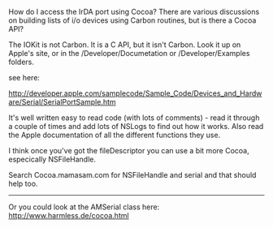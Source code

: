 How do I access the IrDA port using Cocoa?  There are various discussions on building lists of i/o devices using Carbon routines, but is there a Cocoa API?

The IOKit is not Carbon. It is a C API, but it isn't Carbon. Look it up on Apple's site, or in the /Developer/Documetation or /Developer/Examples folders.

see here:

http://developer.apple.com/samplecode/Sample_Code/Devices_and_Hardware/Serial/SerialPortSample.htm

It's well written easy to read code (with lots of comments) - read it through a couple of times and add lots of NSLogs to find out how it works.  Also read the Apple documentation of all the different functions they use.

I think once you've got the fileDescriptor you can use a bit more Cocoa, especically NSFileHandle.

Search Cocoa.mamasam.com for NSFileHandle and serial and that should help too.

----

Or you could look at the AMSerial class here:
http://www.harmless.de/cocoa.html
